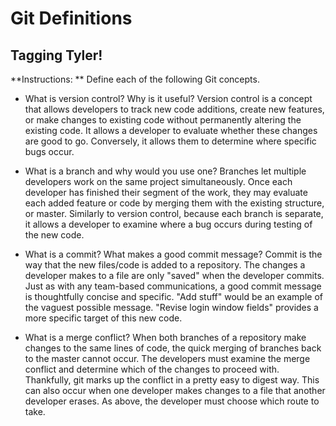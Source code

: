 # Git Definitions
## Tagging Tyler!
**Instructions: ** Define each of the following Git concepts.

* What is version control?  Why is it useful?
Version control is a concept that allows developers to track new code additions, create new features, or make changes to existing code without permanently altering the existing code. It allows a developer to evaluate whether these changes are good to go. Conversely, it allows them to determine where specific bugs occur.

* What is a branch and why would you use one?
Branches let multiple developers work on the same project simultaneously. Once each developer has finished their segment of the work, they may evaluate each added feature or code by merging them with the existing structure, or master. Similarly to version control, because each branch is separate, it allows a developer to examine where a bug occurs during testing of the new code.

* What is a commit? What makes a good commit message?
Commit is the way that the new files/code is added to a repository. The changes a developer makes to a file are only "saved" when the developer commits. Just as with any team-based communications, a good commit message is thoughtfully concise and specific. "Add stuff" would be an example of the vaguest possible message. "Revise login window fields" provides a more specific target of this new code.

* What is a merge conflict?
When both branches of a repository make changes to the same lines of code, the quick merging of branches back to the master cannot occur. The developers must examine the merge conflict and determine which of the changes to proceed with. Thankfully, git marks up the conflict in a pretty easy to digest way. This can also occur when one developer makes changes to a file that another developer erases. As above, the developer must choose which route to take.